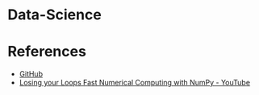 # Data-Science


# References
* [GitHub](https://github.com/LinkedInLearning/data-science-foundations-python-scientific-stack-3084641)    
* [Losing your Loops Fast Numerical Computing with NumPy - YouTube](https://www.youtube.com/watch?v=EEUXKG97YRw)   
